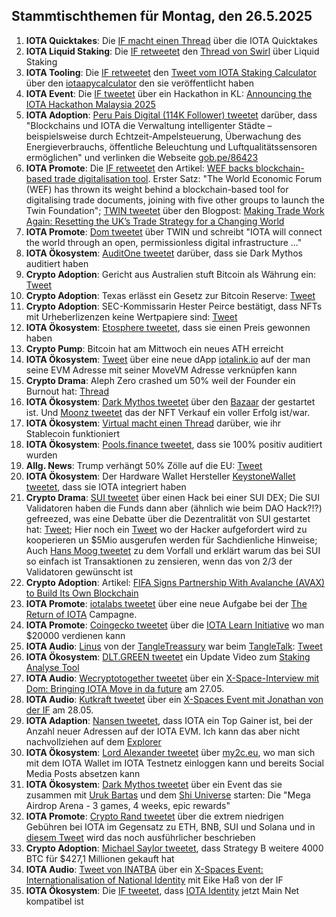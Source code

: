 ## Stammtischthemen für Montag, den 26.5.2025

1. **IOTA Quicktakes**: Die [IF macht einen Thread](https://x.com/iota/status/1924752119539605890) über die IOTA Quicktakes
2. **IOTA Liquid Staking**: Die [IF retweetet](https://x.com/iota/status/1924777170867536077) den [Thread von Swirl](https://x.com/swirlstake/status/1924774444020727992) über Liquid Staking 
3. **IOTA Tooling**: Die [IF retweetet](https://x.com/iota/status/1924809418706743551) den [Tweet vom IOTA Staking Calculator](https://x.com/iotaStaking/status/1924741288852599121) über den [iotaapycalculator](https://www.iotaapycalculator.com/) den sie veröffentlicht haben
4. **IOTA Event**: Die [IF tweetet](https://x.com/iota/status/1924812358070755478) über ein Hackathon in KL: [Announcing the IOTA Hackathon Malaysia 2025](https://blog.iota.org/iota-hackathon-malaysia-2025/)
5. **IOTA Adoption**: [Peru Pais Digital (114K Follower) tweetet](https://x.com/PeruPaisDigital/status/1925084145635426466) darüber, dass "Blockchains und IOTA die Verwaltung intelligenter Städte – beispielsweise durch Echtzeit-Ampelsteuerung, Überwachung des Energieverbrauchs, öffentliche Beleuchtung und Luftqualitätssensoren ermöglichen" und verlinken die Webseite [gob.pe/86423](https://www.gob.pe/86423)
6. **IOTA Promote**: Die [IF retweetet](https://x.com/iota/status/1925206142369648999) den Artikel: [WEF backs blockchain-based trade digitalisation tool](https://www.gtreview.com/news/fintech/wef-backs-blockchain-based-trade-digitalisation-tool/). Erster Satz: "The World Economic Forum (WEF) has thrown its weight behind a blockchain-based tool for digitalising trade documents, joining with five other groups to launch the Twin Foundation"; [TWIN tweetet](https://x.com/TWINGlobalOrg/status/1925886957806026806) über den Blogpost: [Making Trade Work Again: Resetting the UK’s Trade Strategy for a Changing World](https://institute.global/insights/economic-prosperity/making-trade-work-again-resetting-the-uks-trade-strategy-for-a-changing-world)
7. **IOTA Promote**: [Dom tweetet](https://x.com/DomSchiener/status/1925510887571361936) über TWIN und schreibt "IOTA will connect the world through an open, permissionless digital infrastructure ..."
8. **IOTA Ökosystem**: [AuditOne tweetet](https://x.com/AuditOne_DAO/status/1925160330310644076) darüber, dass sie Dark Mythos auditiert haben
9. **Crypto Adoption**: Gericht aus Australien stuft Bitcoin als Währung ein: [Tweet](https://x.com/Vivek4real_/status/1925104000849891715)
10. **Crypto Adoption**: Texas erlässt ein Gesetz zur Bitcoin Reserve: [Tweet](https://x.com/BTC_Archive/status/1924942848018792672)
11. **Crypto Adoption**: SEC-Kommissarin Hester Peirce bestätigt, dass NFTs mit Urheberlizenzen keine Wertpapiere sind: [Tweet](https://x.com/blocknewsdotcom/status/1924537109706141850)
12. **IOTA Ökosystem**: [Etosphere tweetet](https://x.com/ETOSPHERES/status/1924722196305330471), dass sie einen Preis gewonnen haben
13. **Crypto Pump**: Bitcoin hat am Mittwoch ein neues ATH erreicht
14. **IOTA Ökosystem**: [Tweet](https://x.com/IotaRebased/status/1926155309233443026) über eine neue dApp [iotalink.io](https://iotalink.io/) auf der man seine EVM Adresse mit seiner MoveVM Adresse verknüpfen kann
15. **Crypto Drama**: Aleph Zero crashed um 50% weil der Founder ein Burnout hat: [Thread](https://x.com/ourcryptotalk/status/1926034514268041604)
16. **IOTA Ökosystem**: [Dark Mythos tweetet](https://x.com/DarkMythosIOTA/status/1925854428839465318) über den [Bazaar](https://explorer.dark-mythos.com/bazaar>) der gestartet ist. Und [Moonz tweetet](https://x.com/ingo_moonz/status/1926183992476254648) das der NFT Verkauf ein voller Erfolg ist/war.
17. **IOTA Ökosystem**: [Virtual macht einen Thread](https://x.com/Virtue_Money/status/1925915420462055485) darüber, wie ihr Stablecoin funktioniert
18. **IOTA Ökosystem**: [Pools.finance tweetet](https://x.com/PoolsFinance/status/1925910082606240029), dass sie 100% positiv auditiert wurden
19. **Allg. News**: Trump verhängt 50% Zölle auf die EU: [Tweet](https://x.com/TheDustyBC/status/1925882223892279680)
20. **IOTA Ökosystem**: Der Hardware Wallet Hersteller [KeystoneWallet tweetet](https://x.com/KeystoneWallet/status/1925899675896254647), dass sie IOTA integriert haben
21. **Crypto Drama**: [SUI tweetet](https://x.com/SuiNetwork/status/1925572334054002774) über einen Hack bei einer SUI DEX; Die SUI Validatoren haben die Funds dann aber (ähnlich wie beim DAO Hack?!?) gefreezed, was eine Debatte über die Dezentralität von SUI gestartet hat: [Tweet](https://x.com/Justin_Bons/status/1925737883777773913); Hier noch ein [Tweet](https://x.com/SuiNetwork/status/1925916506405150983) wo der Hacker aufgefordert wird zu kooperieren un $5Mio ausgerufen werden für Sachdienliche Hinweise; Auch [Hans Moog tweetet](https://x.com/hus_qy/status/1926331077779423354) zu dem Vorfall und erklärt warum das bei SUI so einfach ist Transaktionen zu zensieren, wenn das von 2/3 der Validatoren gewünscht ist
22. **Crypto Adoption**: Artikel: [FIFA Signs Partnership With Avalanche (AVAX) to Build Its Own Blockchain](https://watcher.guru/news/fifa-signs-partnership-with-avalanche-avax-to-build-its-own-blockchain)
23. **IOTA Promote**: [iotalabs tweetet](https://x.com/iotalabs_/status/1925567369599934619) über eine neue Aufgabe bei der [The Return of IOTA](https://guild.xyz/iota/the-return-of-iota) Campagne.
24. **IOTA Promote**: [Coingecko tweetet](https://x.com/coingecko/status/1925907104302350513) über die [IOTA Learn Initiative](https://landing.coingecko.com/earn/what-is-iota/) wo man $20000 verdienen kann
25. **IOTA Audio**: [Linus](https://x.com/LinusNaumann) von der [TangleTreassury](https://x.com/TangleTreasury) war beim [TangleTalk](https://x.com/tangle_talk): [Tweet](https://x.com/tangle_talk/status/1926517626181738698)
26. **IOTA Ökosystem**: [DLT.GREEN tweetet](https://x.com/dlt_green/status/1926316233982361868) ein Update Video zum [Staking Analyse Tool]()
27. **IOTA Audio**: [Wecryptotogether tweetet](https://x.com/Edward__Park/status/1926555389211947126) über ein [X-Space-Interview mit Dom: Bringing IOTA Move in da future](https://x.com/i/spaces/1BRJjmLRyjRGw) am 27.05.
28. **IOTA Audio**: [Kutkraft tweetet](https://x.com/kutkraft/status/1926888235101249705) über ein [X-Spaces Event mit Jonathan von der IF](https://x.com/3rdEclips3) am 28.05.
29. **IOTA Adaption**: [Nansen tweetet](https://x.com/nansen_ai/status/1926563953171128460), dass IOTA ein Top Gainer ist, bei der Anzahl neuer Adressen auf der IOTA EVM. Ich kann das aber nicht nachvollziehen auf dem [Explorer](https://explorer.evm.iota.org/stats)
30. **IOTA Ökosystem**: [Lord Alexander tweetet](https://x.com/shortaktien/status/1925970074860474675) über [my2c.eu](https://my2c.eu/), wo man sich mit dem IOTA Wallet im IOTA Testnetz einloggen kann und bereits Social Media Posts absetzen kann
31. **IOTA Ökosystem**: [Dark Mythos tweetet](https://x.com/DarkMythosIOTA/status/1926911070444102059) über ein Event das sie zusammen mit [Uruk Bartas](https://x.com/UrukBartas) und dem [Shi Universe](https://x.com/Shiuniverse) starten: Die "Mega Airdrop Arena - 3 games, 4 weeks, epic rewards"
32. **IOTA Promote**: [Crypto Rand tweetet](https://x.com/crypto_rand/status/1926910171395022853) über die extrem niedrigen Gebühren bei IOTA im Gegensatz zu ETH, BNB, SUI und Solana und in [diesem Tweet](https://x.com/byMattHarder/status/1926944589727846826) wird das noch ausführlicher beschrieben
33. **Crypto Adoption**: [Michael Saylor tweetet](https://x.com/saylor/status/1926972171349373129), dass Strategy B weitere 4000 BTC für $427,1 Millionen gekauft hat
34. **IOTA Audio**: [Tweet von INATBA](https://x.com/INATBA_org/status/1926976263601692722) über ein [X-Spaces Event: Internationalisation of National Identity](https://x.com/i/spaces/1MnxnwaeZjVKO) mit Eike Haß von der IF
35. **IOTA Ökosystem**: Die [IF tweetet](https://x.com/iota/status/1927001788508442814), dass [IOTA Identity](https://github.com/iotaledger/identity) jetzt Main Net kompatibel ist

